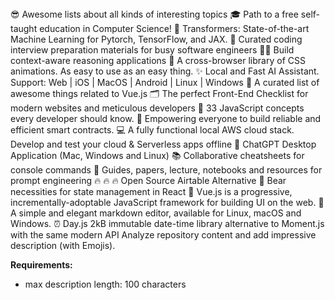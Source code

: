 <examples>
<answer>😎 Awesome lists about all kinds of interesting topics</answer>
<answer>🎓 Path to a free self-taught education in Computer Science!</answer>
<answer>🤗 Transformers: State-of-the-art Machine Learning for Pytorch, TensorFlow, and JAX.</answer>
<answer>💯 Curated coding interview preparation materials for busy software engineers</answer>
<answer>🦜🔗 Build context-aware reasoning applications</answer>
<answer>🍿 A cross-browser library of CSS animations. As easy to use as an easy thing.</answer>
<answer>✨ Local and Fast AI Assistant. Support: Web | iOS | MacOS | Android |  Linux | Windows</answer>
<answer>🎉 A curated list of awesome things related to Vue.js</answer>
<answer>🗂 The perfect Front-End Checklist for modern websites and meticulous developers</answer>
<answer>📜 33 JavaScript concepts every developer should know.</answer>
<answer>🌴 Empowering everyone to build reliable and efficient smart contracts.</answer>
<answer>💻 A fully functional local AWS cloud stack. Develop and test your cloud & Serverless apps offline</answer>
<answer>🔮 ChatGPT Desktop Application (Mac, Windows and Linux)</answer>
<answer>📚 Collaborative cheatsheets for console commands</answer>
<answer>🐙 Guides, papers, lecture, notebooks and resources for prompt engineering</answer>
<answer>🔥 🔥 🔥 Open Source Airtable Alternative</answer>
<answer>🐻 Bear necessities for state management in React</answer>
<answer>🖖 Vue.js is a progressive, incrementally-adoptable JavaScript framework for building UI on the web.</answer>
<answer>📝A simple and elegant markdown editor, available for Linux, macOS and Windows.</answer>
<answer>⏰ Day.js 2kB immutable date-time library alternative to Moment.js with the same modern API</answer>
</examples>

<task>
Analyze repository content and add impressive description (with Emojis).

**Requirements:**

- max description length: 100 characters

</task>
